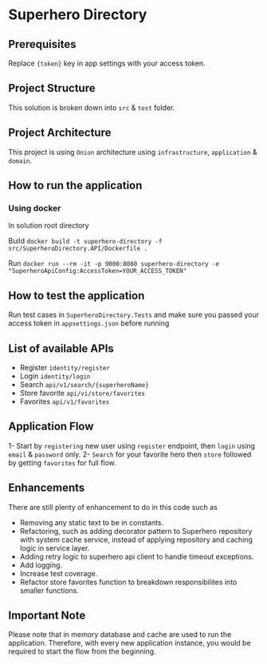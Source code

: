 # Superhero Directory

## Prerequisites
Replace `{token}` key in app settings with your access token.

## Project Structure
This solution is broken down into `src` & `test` folder.

## Project Architecture
This project is using `Onion` architecture using `infrastructure`, `application` & ``domain``.

## How to run the application
### Using docker
In solution root directory 

Build
`docker build -t superhero-directory -f src/SuperheroDirectory.API/Dockerfile .`

Run
`docker run --rm -it -p 9000:8080 superhero-directory -e "SuperheroApiConfig:AccessToken=YOUR_ACCESS_TOKEN"`

## How to test the application
Run test cases in `SuperheroDirectory.Tests` and make sure you passed your access token in `appsettings.json` before running

## List of available APIs
- Register `identity/register`
- Login `identity/login`
- Search `api/v1/search/{superheroName}`
- Store favorite `api/vi/store/favorites`
- Favorites `api/v1/favorites`

## Application Flow
1- Start by `registering` new user using `register` endpoint, then `login` using `email` & `password` only.
2- `Search` for your favorite hero then `store` followed by getting `favorites` for full flow.

## Enhancements
There are still plenty of enhancement to do in this code such as
- Removing any static text to be in constants.
- Refactoring, such as adding decorator pattern to Superhero repository with system cache service, instead of applying repository and caching logic in service layer.
- Adding retry logic to superhero api client to handle timeout exceptions.
- Add logging.
- Increase test coverage.
- Refactor store favorites function to breakdown responsibilites into smaller functions.

## Important Note
Please note that in memory database and cache are used to run the application. 
Therefore, with every new application instance, you would be required to start the flow from the beginning.
